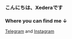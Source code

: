 ### こんにちは、Xederaです
### Where you can find me ↓
[Telegram](https://t.me/threatningzone) and [Instagram](https://www.instagram.com/xederrra)
